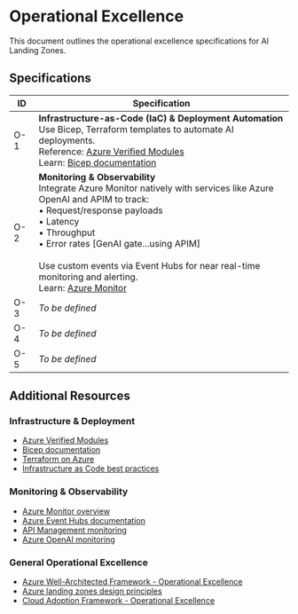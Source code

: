 # Operational Excellence

This document outlines the operational excellence specifications for AI Landing Zones.

## Specifications

| ID  | Specification |
|-----|---------------|
| O-1 | **Infrastructure-as-Code (IaC) & Deployment Automation**<br/>Use Bicep, Terraform templates to automate AI deployments.<br/>Reference: [Azure Verified Modules](https://azure.github.io/Azure-Verified-Modules/)<br/>Learn: [Bicep documentation](https://learn.microsoft.com/en-us/azure/azure-resource-manager/bicep/) | [Terraform on Azure](https://learn.microsoft.com/en-us/azure/developer/terraform/) |
| O-2 | **Monitoring & Observability**<br/>Integrate Azure Monitor natively with services like Azure OpenAI and APIM to track:<br/>• Request/response payloads<br/>• Latency<br/>• Throughput<br/>• Error rates [GenAI gate...using APIM]<br/><br/>Use custom events via Event Hubs for near real-time monitoring and alerting.<br/>Learn: [Azure Monitor](https://learn.microsoft.com/en-us/azure/azure-monitor/) | [Event Hubs](https://learn.microsoft.com/en-us/azure/event-hubs/) |
| O-3 | *To be defined* |
| O-4 | *To be defined* |
| O-5 | *To be defined* |

## Additional Resources

### Infrastructure & Deployment
- [Azure Verified Modules](https://azure.github.io/Azure-Verified-Modules/)
- [Bicep documentation](https://learn.microsoft.com/en-us/azure/azure-resource-manager/bicep/)
- [Terraform on Azure](https://learn.microsoft.com/en-us/azure/developer/terraform/)
- [Infrastructure as Code best practices](https://learn.microsoft.com/en-us/azure/architecture/framework/devops/iac)

### Monitoring & Observability
- [Azure Monitor overview](https://learn.microsoft.com/en-us/azure/azure-monitor/)
- [Azure Event Hubs documentation](https://learn.microsoft.com/en-us/azure/event-hubs/)
- [API Management monitoring](https://learn.microsoft.com/en-us/azure/api-management/api-management-howto-use-azure-monitor)
- [Azure OpenAI monitoring](https://learn.microsoft.com/en-us/azure/ai-services/openai/how-to/monitoring)

### General Operational Excellence
- [Azure Well-Architected Framework - Operational Excellence](https://learn.microsoft.com/en-us/azure/architecture/framework/devops/overview)
- [Azure landing zones design principles](https://learn.microsoft.com/en-us/azure/cloud-adoption-framework/ready/landing-zone/design-principles)
- [Cloud Adoption Framework - Operational Excellence](https://learn.microsoft.com/en-us/azure/cloud-adoption-framework/manage/)
